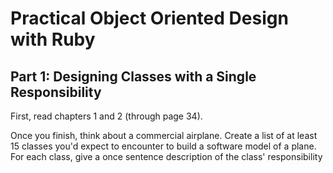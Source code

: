 # Practical Object Oriented Design with Ruby

## Part 1: Designing Classes with a Single Responsibility

First, read chapters 1 and 2 (through page 34).

Once you finish, think about a commercial airplane. Create a list of at least
15 classes you'd expect to encounter to build a software model of a plane. For
each class, give a once sentence description of the class' responsibility
